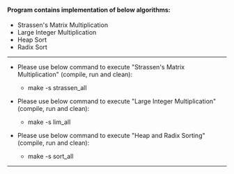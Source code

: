 #### Program contains implementation of below algorithms:

* Strassen's Matrix Multiplication
* Large Integer Multiplication
* Heap Sort
* Radix Sort

--------------------------------------------------------------------------------------------------------------

* Please use below command to execute "Strassen's Matrix Multiplication" (compile, run and clean):
	* make -s strassen_all

* Please use below command to execute "Large Integer Multiplication" (compile, run and clean):
	* make -s lim_all

* Please use below command to execute "Heap and Radix Sorting" (compile, run and clean):
	* make -s sort_all

--------------------------------------------------------------------------------------------------------------
